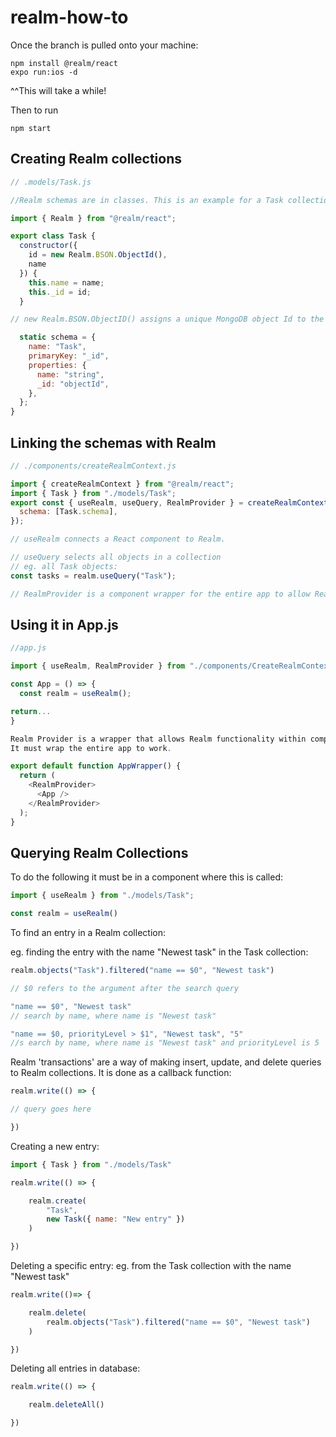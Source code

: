 # realm-how-to

Once the branch is pulled onto your machine:
```
npm install @realm/react
expo run:ios -d
```

^^This will take a while!

Then to run
```
npm start
```

## Creating Realm collections

```javascript
// .models/Task.js

//Realm schemas are in classes. This is an example for a Task collection:

import { Realm } from "@realm/react";

export class Task {
  constructor({
    id = new Realm.BSON.ObjectId(),
    name
  }) {
    this.name = name;
    this._id = id;
  }

// new Realm.BSON.ObjectID() assigns a unique MongoDB object Id to the entry

  static schema = {
    name: "Task",
    primaryKey: "_id",
    properties: {
      name: "string",
      _id: "objectId",
    },
  };
}
```

## Linking the schemas with Realm

```javascript
// ./components/createRealmContext.js

import { createRealmContext } from "@realm/react";
import { Task } from "./models/Task";
export const { useRealm, useQuery, RealmProvider } = createRealmContext({
  schema: [Task.schema],
});

// useRealm connects a React component to Realm.

// useQuery selects all objects in a collection
// eg. all Task objects:
const tasks = realm.useQuery("Task");

// RealmProvider is a component wrapper for the entire app to allow Realm to work within it (see below).
```

## Using it in App.js

```javascript
//app.js

import { useRealm, RealmProvider } from "./components/CreateRealmContext";

const App = () => {
  const realm = useRealm();

return...
}

Realm Provider is a wrapper that allows Realm functionality within components.
It must wrap the entire app to work.

export default function AppWrapper() {
  return (
    <RealmProvider>
      <App />
    </RealmProvider>
  );
}
```

## Querying Realm Collections

To do the following it must be in a component where this is called:
```javascript
import { useRealm } from "./models/Task";

const realm = useRealm()
```

To find an entry in a Realm collection:

eg. finding the entry with the name "Newest task" in the Task collection:

```javascript
realm.objects("Task").filtered("name == $0", "Newest task")

// $0 refers to the argument after the search query

"name == $0", "Newest task"
// search by name, where name is "Newest task"

"name == $0, priorityLevel > $1", "Newest task", "5"
//s earch by name, where name is "Newest task" and priorityLevel is 5
```

Realm 'transactions' are a way of making insert, update, and delete queries to Realm collections.
It is done as a callback function:

```javascript
realm.write(() => {

// query goes here

})
```

Creating a new entry:
```javascript
import { Task } from "./models/Task"

realm.write(() => {

    realm.create(
        "Task",
        new Task({ name: "New entry" })
    )

})
```
Deleting a specific entry:
eg. from the Task collection with the name "Newest task"
```javascript
realm.write(()=> {

    realm.delete(
        realm.objects("Task").filtered("name == $0", "Newest task")
    )

})
```
Deleting all entries in database:
```javascript
realm.write(() => {

    realm.deleteAll()

})
```

